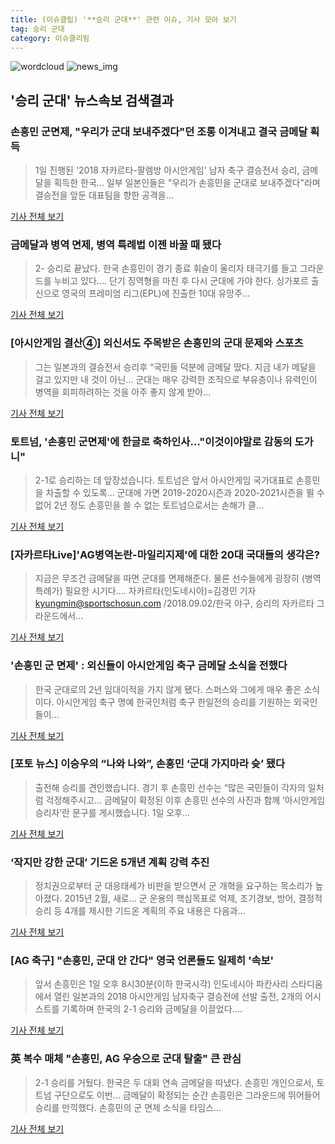 ```yaml
---
title: (이슈클립) '**승리 군대**' 관련 이슈, 기사 모아 보기
tag: 승리 군대
category: 이슈클리핑
---
```

![wordcloud](https://s3.ap-northeast-2.amazonaws.com/lyrics101-wordcloud/2018-09-02-1535881899.png)
![news_img](https://user-images.githubusercontent.com/42597476/44507050-1206f400-a6e4-11e8-8d98-7ffbfebb353f.png)
## **'**승리 군대**'** 뉴스속보 검색결과
### 손흥민 군면제, "우리가 군대 보내주겠다"던 조롱 이겨내고 결국 금메달 획득

>1일 진행된 '2018 자카르타-팔렘방 아시안게임' 남자 축구 결승전서 승리, 금메달을 획득한 한국... 일부 일본인들은 "우리가 손흥민을 군대로 보내주겠다"라며 결승전을 앞둔 대표팀을 향한 공격을...

<a href="http://www.ilyosisa.co.kr/news/articleView.html?idxno=151442" target="_blank">기사 전체 보기</a>

### 금메달과 병역 면제, 병역 특례법 이젠 바꿀 때 됐다

>2- 승리로 끝났다. 한국 손흥민이 경기 종료 휘슬이 울리자 태극기를 들고 그라운드를 누비고 있다.... 단기 징역형을 마친 후 다시 군대에 가야 한다. 싱가포르 출신으로 영국의 프레미엄 리그(EPL)에 진출한 10대 유망주...

<a href="http://www.ohmynews.com/NWS_Web/View/at_pg.aspx?CNTN_CD=A0002468401&CMPT_CD=P0010&utm_source=naver&utm_medium=newsearch&utm_campaign=naver_news" target="_blank">기사 전체 보기</a>

### [아시안게임 결산④] 외신서도 주목받은 손흥민의 군대 문제와 스포츠

>그는 일본과의 결승전서 승리후 “국민들 덕분에 금메달 땄다. 지금 내가 메달을 걸고 있지만 내 것이 아닌... 군대는 매우 강력한 조직으로 부유층이나 유력인이 병역을 회피하려하는 것을 아주 좋지 않게 받아...

<a href="http://www.newspim.com/news/view/20180902000077" target="_blank">기사 전체 보기</a>

### 토트넘, '손흥민 군면제'에 한글로 축하인사…"이것이야말로 감동의 도가니"

>2-1로 승리하는 데 앞장섰습니다. 토트넘은 앞서 아시안게임 국가대표로 손흥민을 차출할 수 있도록... 군대에 가면 2019-2020시즌과 2020-2021시즌을 뛸 수 없어 2년 정도 손흥민을 쓸 수 없는 토트넘으로서는 손해가 클...

<a href="http://mbn.mk.co.kr/pages/news/newsView.php?category=mbn00011&news_seq_no=3624538" target="_blank">기사 전체 보기</a>

### [자카르타Live]'AG병역논란-마일리지제'에 대한 20대 국대들의 생각은?

>지금은 무조건 금메달을 따면 군대를 면제해준다. 물론 선수들에게 굉장히 (병역특례가) 필요한 시기다.... 자카르타(인도네시아)=김경민 기자 kyungmin@sportschosun.com /2018.09.02/한국 야구, 승리의 자카르타 그라운드에서...

<a href="http://sports.chosun.com/news/ntype.htm?id=201809030100011400000809&servicedate=20180902" target="_blank">기사 전체 보기</a>

### '손흥민 군 면제' : 외신들이 아시안게임 축구 금메달 소식을 전했다

>한국 군대로의 2년 임대이적을 가지 않게 됐다. 스퍼스와 그에게 매우 좋은 소식이다. 아시안게임 축구 명예 한국인처럼 축구 한일전의 승리를 기원하는 외국인들이...

<a href="https://www.huffingtonpost.kr/entry/story_kr_5b8b4049e4b0511db3d94e09?utm_id=naver" target="_blank">기사 전체 보기</a>

### [포토 뉴스] 이승우의 “나와 나와”, 손흥민 ‘군대 가지마라 슛’ 됐다

>출전해 승리를 견인했습니다. 경기 후 손흥민 선수는 “많은 국민들이 각자의 일처럼 걱정해주시고... 금메달이 확정된 이후 손흥민 선수의 사진과 함께 ‘아시안게임 승리자’란 문구를 게시했습니다. 1일 오후...

<a href="http://news.khan.co.kr/kh_news/khan_art_view.html?artid=201809021115001&code=940100" target="_blank">기사 전체 보기</a>

### ‘작지만 강한 군대’ 기드온 5개년 계획 강력 추진

>정치권으로부터 군 대응태세가 비판을 받으면서 군 개혁을 요구하는 목소리가 높아졌다. 2015년 2월, 새로... 군 운용의 핵심목표로 억제, 조기경보, 방어, 결정적 승리 등 4개를 제시한 기드온 계획의 주요 내용은 다음과...

<a href="http://kookbang.dema.mil.kr/kookbangWeb/view.do?parent_no=1&bbs_id=BBSMSTR_000000001234&ntt_writ_date=20180903" target="_blank">기사 전체 보기</a>

### [AG 축구] "손흥민, 군대 안 간다" 영국 언론들도 일제히 '속보'

>앞서 손흥민은 1일 오후 8시30분(이하 한국시각) 인도네시아 파칸사리 스타디움에서 열린 일본과의 2018 아시안게임 남자축구 결승전에 선발 출전, 2개의 어시스트를 기록하며 한국의 2-1 승리와 금메달을 이끌었다....

<a href="http://sports.hankooki.com/lpage/soccer/201809/sp2018090200312998040.htm" target="_blank">기사 전체 보기</a>

### 英 복수 매체 "손흥민, AG 우승으로 군대 탈출" 큰 관심

>2-1 승리를 거뒀다. 한국은 두 대회 연속 금메달을 따냈다. 손흥민 개인으로서, 토트넘 구단으로도 이번... 금메달이 확정되는 순간 손흥민은 그라운드에 뛰어들어 승리를 만끽했다. 손흥민의 군 면제 소식을 타임스...

<a href="http://www.spotvnews.co.kr/?mod=news&act=articleView&idxno=234446" target="_blank">기사 전체 보기</a>


